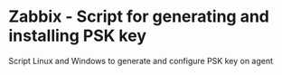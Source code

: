 # Zabbix - Script for generating and installing PSK key
Script Linux and Windows to generate and configure PSK key on agent
